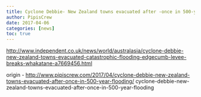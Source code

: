 ```yaml
---
title: Cyclone Debbie- New Zealand towns evacuated after -once in 500-year- flooding
author: PipisCrew
date: 2017-04-06
categories: [news]
toc: true
---
```


http://www.independent.co.uk/news/world/australasia/cyclone-debbie-new-zealand-towns-evacuated-catastrophic-flooding-edgecumb-levee-breaks-whakatane-a7669456.html

origin - http://www.pipiscrew.com/2017/04/cyclone-debbie-new-zealand-towns-evacuated-after-once-in-500-year-flooding/ cyclone-debbie-new-zealand-towns-evacuated-after-once-in-500-year-flooding